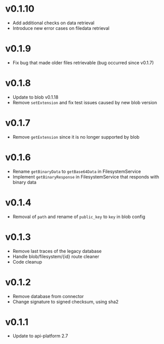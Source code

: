 # v0.1.10
* Add additional checks on data retrieval
* Introduce new error cases on filedata retrieval

# v0.1.9
* Fix bug that made older files retrievable (bug occurred since v0.1.7)

# v0.1.8
* Update to blob v0.1.18
* Remove `setExtension` and fix test issues caused by new blob version

# v0.1.7
* Remove `getExtension` since it is no longer supported by blob

# v0.1.6
* Rename `getBinaryData` to `getBase64Data` in FilesystemService
* Implement `getBinaryResponse` in FilesystemService that responds with binary data

# v0.1.4
* Removal of `path` and rename of `public_key` to `key` in blob config

# v0.1.3
* Remove last traces of the legacy database
* Handle blob/filesystem/{id} route cleaner
* Code cleanup

# v0.1.2
* Remove database from connector
* Change signature to signed checksum, using sha2

# v0.1.1

* Update to api-platform 2.7